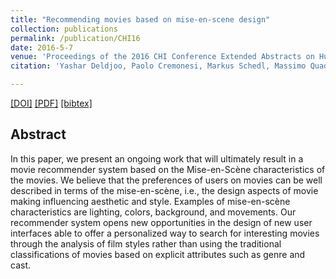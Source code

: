 ```yaml
---
title: "Recommending movies based on mise-en-scene design"
collection: publications
permalink: /publication/CHI16
date: 2016-5-7
venue: 'Proceedings of the 2016 CHI Conference Extended Abstracts on Human Factors in Computing Systems'
citation: 'Yashar Deldjoo, Paolo Cremonesi, Markus Schedl, Massimo Quadrana<i> In Proceedings of the 2016 CHI Conference Extended Abstracts on Human Factors in Computing Systems (pp. 1540-1547). ACM. </i><b>(CHI Extended Abstracts 2016)</b>.'

---
```


[[DOI]](https://dl.acm.org/citation.cfm?id=3095734) [[PDF]](https://re.public.polimi.it/retrieve/handle/11311/1006623/227224/ea1540-deldjoo.pdf)  [[bibtex]](https://github.com/yasdel/yasdel.github.io/tree/master/_publications/CHI16.bib)



## Abstract

In this paper, we present an ongoing work that will ultimately result in a movie recommender system based on the Mise-en-Scène characteristics of the movies. We believe that the preferences of users on movies can be well described in terms of the mise-en-scène, i.e., the design aspects of movie making influencing aesthetic and style. Examples of mise-en-scène characteristics are lighting, colors, background, and movements. Our recommender system opens new opportunities in the design of new user interfaces able to offer a personalized way to search for interesting movies through the analysis of film styles rather than using the traditional classifications of movies based on explicit attributes such as genre and cast.

